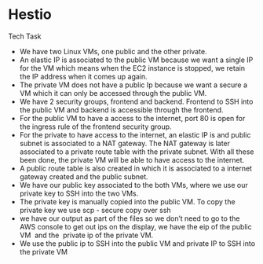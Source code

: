 # Hestio
Tech Task

* We have two Linux VMs, one public and the other private.
* An elastic IP is associated to the public VM because we want a single IP for the VM which means when the EC2 instance is stopped, we retain the IP address when it comes up again.
* The private VM does not have a public Ip because we want a secure a VM which it can only be accessed through the public VM.
* We have 2 security groups, frontend and backend. Frontend to SSH into the public VM and backend is accessible through the frontend.
* For the public VM to have a access to the internet, port 80 is open for the ingress rule of the frontend security group.
* For the private to have access to the internet, an elastic IP is and public subnet is associated to a NAT gateway. The NAT gateway is later associated to a private route table with the private subnet. With all these been done, the private VM will be able to have access to the internet.
* A public route table is also created in which it is associated to a internet gateway created and the public subnet.
* We have our public key associated to the both VMs, where we use our private key to SSH into the two VMs.
* The private key is manually copied into the public VM.
To copy the private key we use scp - secure copy over ssh
* we have our output as part of the files so we don’t need to go to the AWS console to get out ips on the display, we have the eip of the public VM  and the  private ip of the private VM.
* We use the public ip to SSH into the public VM and private IP to SSH into the private VM

